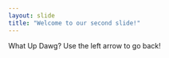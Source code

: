 ```yaml
---
layout: slide
title: "Welcome to our second slide!"
---
```

What Up Dawg?
Use the left arrow to go back!
